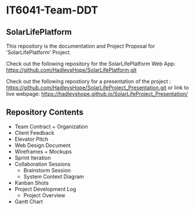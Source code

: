 # IT6041-Team-DDT

## SolarLifePlatform               

This repository is the documentation and Project Proposal for 'SolarLifePlatform' Project.

Check out the following repository for the SolarLifePlatform Web App: https://github.com/HadleysHope/SolarLifePlatform.git

Check out the following repostiory for a presentation of the project : https://github.com/HadleysHope/SolarLifeProject_Presentation.git
or link to live webpage: https://hadleyshope.github.io/SolarLifeProject_Presentation/

## Repository Contents

- Team Contract + Organization
- Client Feedback
- Elevator Pitch
- Web Design Document
- Wireframes + Mockups
- Sprint Iteration
- Collaboration Sessions
  - Brainstorm Session
  - System Context Diagram
- Kanban Shots
- Project Development Log
  - Project Overview
- Gantt Chart



  
